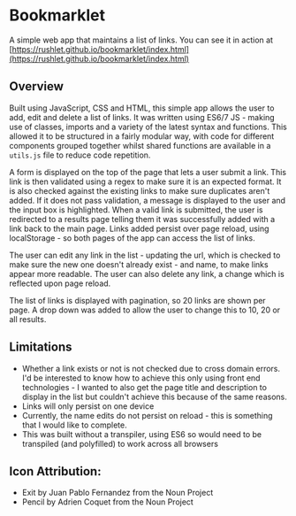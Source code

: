 # Bookmarklet
A simple web app that maintains a list of links.
You can see it in action at [https://rushlet.github.io/bookmarklet/index.html](https://rushlet.github.io/bookmarklet/index.html)


## Overview
Built using JavaScript, CSS and HTML, this simple app allows the user to add, edit and delete a list of links.
It was written using ES6/7 JS - making use of classes, imports and a variety of the latest syntax and functions. This allowed it to be structured in a fairly modular way, with code for different components grouped together whilst shared functions are available in a `utils.js` file to reduce code repetition. 

A form is displayed on the top of the page that lets a user submit a link. This link is then validated using a regex to make sure it is an expected format. It is also checked against the existing links to make sure duplicates aren't added.
If it does not pass validation, a message is displayed to the user and the input box is highlighted.
When a valid link is submitted, the user is redirected to a results page telling them it was successfully added with a link back to the main page. Links added persist over page reload, using localStorage - so both pages of the app can access the list of links.

The user can edit any link in the list - updating the url, which is checked to make sure the new one doesn't already exist - and name, to make links appear more readable.
The user can also delete any link, a change which is reflected upon page reload.

The list of links is displayed with pagination, so 20 links are shown per page. A drop down was added to allow the user to change this to 10, 20 or all results. 



## Limitations
- Whether a link exists or not is not checked due to cross domain errors. I'd be interested to know how to achieve this only using front end technologies - I wanted to also get the page title and description to display in the list but couldn't achieve this because of the same reasons.
- Links will only persist on one device
- Currently, the name edits do not persist on reload - this is something that I would like to complete.
- This was built without a transpiler, using ES6 so would need to be transpiled (and polyfilled) to work across all browsers



## Icon Attribution:
- Exit by Juan Pablo Fernandez from the Noun Project
- Pencil by Adrien Coquet from the Noun Project
